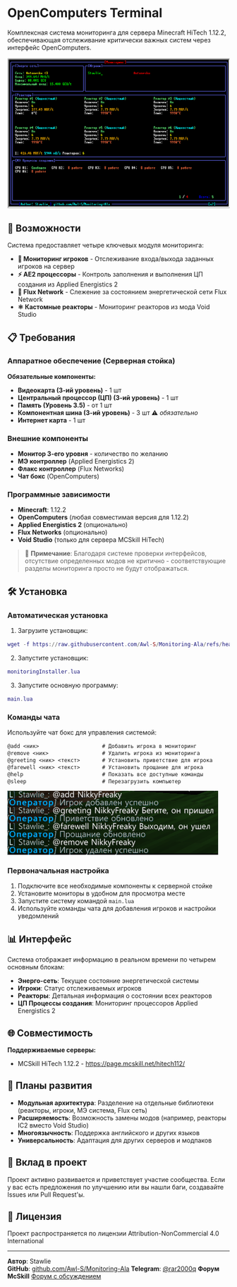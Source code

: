# OpenComputers Terminal

Комплексная система мониторинга для сервера Minecraft HiTech 1.12.2, обеспечивающая отслеживание критически важных систем через интерфейс OpenComputers.

![Интерфейс мониторинга](https://raw.githubusercontent.com/Awl-S/Monitoring-Ala/refs/heads/main/data/menu.png)

## 🚀 Возможности

Система предоставляет четыре ключевых модуля мониторинга:

- **👥 Мониторинг игроков** - Отслеживание входа/выхода заданных игроков на сервер
- **⚡ AE2 процессоры** - Контроль заполнения и выполнения ЦП создания из Applied Energistics 2
- **🔌 Flux Network** - Слежение за состоянием энергетической сети Flux Network
- **⚛️ Кастомные реакторы** - Мониторинг реакторов из мода Void Studio

## 📋 Требования

### Аппаратное обеспечение (Серверная стойка)

**Обязательные компоненты:**
- **Видеокарта (3-ий уровень)** - 1 шт
- **Центральный процессор (ЦП) (3-ий уровень)** - 1 шт  
- **Память (Уровень 3.5)** - от 1 шт
- **Компонентная шина (3-ий уровень)** - 3 шт ⚠️ *обязательно*
- **Интернет карта** - 1 шт

### Внешние компоненты

- **Монитор 3-его уровня** - количество по желанию
- **МЭ контроллер** (Applied Energistics 2)
- **Флакс контроллер** (Flux Networks)  
- **Чат бокс** (OpenComputers)

### Программные зависимости

- **Minecraft**: 1.12.2
- **OpenComputers** (любая совместимая версия для 1.12.2)
- **Applied Energistics 2** (опционально)
- **Flux Networks** (опционально)
- **Void Studio** (только для сервера MCSkill HiTech)

> 📝 **Примечание**: Благодаря системе проверки интерфейсов, отсутствие определенных модов не критично - соответствующие разделы мониторинга просто не будут отображаться.

## 🛠️ Установка

### Автоматическая установка

1. Загрузите установщик:
```lua
wget -f https://raw.githubusercontent.com/Awl-S/Monitoring-Ala/refs/heads/main/monitoringInstaller.lua monitoringInstaller.lua
```

2. Запустите установщик:
```lua
monitoringInstaller.lua
```

3. Запустите основную программу:
```lua
main.lua
```

### Команды чата

Используйте чат бокс для управления системой:

```
@add <ник>                    # Добавить игрока в мониторинг
@remove <ник>                 # Удалить игрока из мониторинга  
@greeting <ник> <текст>       # Установить приветствие для игрока
@farewell <ник> <текст>       # Установить прощание для игрока
@help                         # Показать все доступные команды
@sleep                        # Перезагрузить компьютер
```

![Использование команд](https://raw.githubusercontent.com/Awl-S/Monitoring-Ala/refs/heads/main/data/chatbox.png)


### Первоначальная настройка

1. Подключите все необходимые компоненты к серверной стойке
2. Установите мониторы в удобном для просмотра месте
3. Запустите систему командой `main.lua`
4. Используйте команды чата для добавления игроков и настройки уведомлений

## 📊 Интерфейс

Система отображает информацию в реальном времени по четырем основным блокам:

- **Энерго-сеть**: Текущее состояние энергетической системы
- **Игроки**: Статус отслеживаемых игроков  
- **Реакторы**: Детальная информация о состоянии всех реакторов
- **ЦП Процессы создания**: Мониторинг процессоров Applied Energistics 2

## 🌐 Совместимость

**Поддерживаемые серверы:**
- MCSkill HiTech 1.12.2 - https://page.mcskill.net/hitech112/

## 🔮 Планы развития

- **Модульная архитектура**: Разделение на отдельные библиотеки (реакторы, игроки, МЭ система, Flux сеть)
- **Расширяемость**: Возможность замены модов (например, реакторы IC2 вместо Void Studio)
- **Многоязычность**: Поддержка английского и других языков
- **Универсальность**: Адаптация для других серверов и модпаков

## 🤝 Вклад в проект

Проект активно развивается и приветствует участие сообщества. Если у вас есть предложения по улучшению или вы нашли баги, создавайте Issues или Pull Request'ы.

## 📝 Лицензия

Проект распространяется по лицензии Attribution-NonCommercial 4.0 International

---

**Автор**: Stawlie  
**GitHub**: [github.com/Awl-S/Monitoring-Ala](https://github.com/Awl-S/Monitoring-Ala) 
**Telegram**: [@rar2000q](https://t.me/rar2000q) 
**Форум McSkill** [Форум с обсуждением](https://mcskill.net/mcforum/index.php?/topic/150000-hitech-1122-opencomputers-автономная-система-мониторинга-доп-видео/)